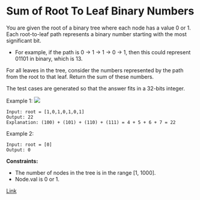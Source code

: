 # Sum of Root To Leaf Binary Numbers

You are given the root of a binary tree where each node has a value 0 or 1. Each root-to-leaf path represents a binary
number starting with the most significant bit.

- For example, if the path is 0 -> 1 -> 1 -> 0 -> 1, then this could represent 01101 in binary, which is 13.

For all leaves in the tree, consider the numbers represented by the path from the root to that leaf. Return the sum of
these numbers.

The test cases are generated so that the answer fits in a 32-bits integer.

Example 1:
![](https://assets.leetcode.com/uploads/2019/04/04/sum-of-root-to-leaf-binary-numbers.png)

```
Input: root = [1,0,1,0,1,0,1]
Output: 22
Explanation: (100) + (101) + (110) + (111) = 4 + 5 + 6 + 7 = 22
```

Example 2:

```
Input: root = [0]
Output: 0
```

**Constraints:**

- The number of nodes in the tree is in the range [1, 1000].
- Node.val is 0 or 1.

[Link](https://leetcode.com/problems/sum-of-root-to-leaf-binary-numbers/)